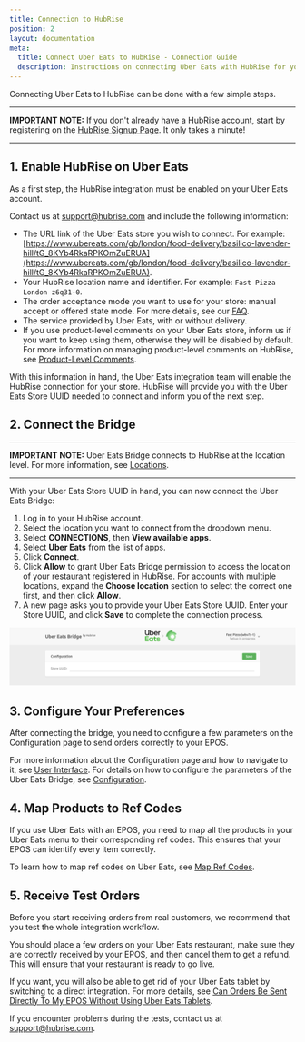 ```yaml
---
title: Connection to HubRise
position: 2
layout: documentation
meta:
  title: Connect Uber Eats to HubRise - Connection Guide
  description: Instructions on connecting Uber Eats with HubRise for your EPOS to work with other apps as a cohesive whole. Connect apps and synchronise your data.
---
```


Connecting Uber Eats to HubRise can be done with a few simple steps.

---

**IMPORTANT NOTE:** If you don't already have a HubRise account, start by registering on the [HubRise Signup Page](https://manager.hubrise.com/signup). It only takes a minute!

---

## 1. Enable HubRise on Uber Eats

As a first step, the HubRise integration must be enabled on your Uber Eats account.

Contact us at [support@hubrise.com](mailto:support@hubrise.com) and include the following information:

- The URL link of the Uber Eats store you wish to connect. For example: [https://www.ubereats.com/gb/london/food-delivery/basilico-lavender-hill/tG_8KYb4RkaRPKOmZuERUA](https://www.ubereats.com/gb/london/food-delivery/basilico-lavender-hill/tG_8KYb4RkaRPKOmZuERUA).
- Your HubRise location name and identifier. For example: `Fast Pizza London z6q31-0`.
- The order acceptance mode you want to use for your store: manual accept or offered state mode. For more details, see our [FAQ](/apps/uber-eats/faqs/send-orders-to-epos-without-tablet).
- The service provided by Uber Eats, with or without delivery.
- If you use product-level comments on your Uber Eats store, inform us if you want to keep using them, otherwise they will be disabled by default. For more information on managing product-level comments on HubRise, see [Product-Level Comments](/apps/uber-eats/map-ref-codes#product-level-comments).

With this information in hand, the Uber Eats integration team will enable the HubRise connection for your store. HubRise will provide you with the Uber Eats Store UUID needed to connect and inform you of the next step.

## 2. Connect the Bridge

---

**IMPORTANT NOTE:** Uber Eats Bridge connects to HubRise at the location level. For more information, see [Locations](/docs/locations/).

---

With your Uber Eats Store UUID in hand, you can now connect the Uber Eats Bridge:

1. Log in to your HubRise account.
1. Select the location you want to connect from the dropdown menu.
1. Select **CONNECTIONS**, then **View available apps**.
1. Select **Uber Eats** from the list of apps.
1. Click **Connect**.
1. Click **Allow** to grant Uber Eats Bridge permission to access the location of your restaurant registered in HubRise. For accounts with multiple locations, expand the **Choose location** section to select the correct one first, and then click **Allow**.
1. A new page asks you to provide your Uber Eats Store UUID. Enter your Store UUID, and click **Save** to complete the connection process.

![Uber Eats store UUID](../images/001-en-store-uuid.png)

## 3. Configure Your Preferences

After connecting the bridge, you need to configure a few parameters on the Configuration page to send orders correctly to your EPOS.

For more information about the Configuration page and how to navigate to it, see [User Interface](/apps/uber-eats/user-interface/#configuration-page). For details on how to configure the parameters of the Uber Eats Bridge, see [Configuration](/apps/uber-eats/configuration).

## 4. Map Products to Ref Codes

If you use Uber Eats with an EPOS, you need to map all the products in your Uber Eats menu to their corresponding ref codes. This ensures that your EPOS can identify every item correctly.

To learn how to map ref codes on Uber Eats, see [Map Ref Codes](/apps/uber-eats/map-ref-codes).

## 5. Receive Test Orders

Before you start receiving orders from real customers, we recommend that you test the whole integration workflow.

You should place a few orders on your Uber Eats restaurant, make sure they are correctly received by your EPOS, and then cancel them to get a refund. This will ensure that your restaurant is ready to go live.

If you want, you will also be able to get rid of your Uber Eats tablet by switching to a direct integration.
For more details, see [Can Orders Be Sent Directly To My EPOS Without Using Uber Eats Tablets](/apps/uber-eats/faqs/send-orders-to-epos-without-tablet).

If you encounter problems during the tests, contact us at support@hubrise.com.
